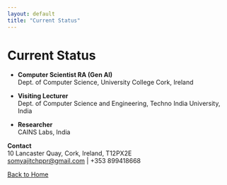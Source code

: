 ```yaml
---
layout: default
title: "Current Status"
---
```


# Current Status

- **Computer Scientist RA (Gen AI)**  
  Dept. of Computer Science, University College Cork, Ireland

- **Visiting Lecturer**  
  Dept. of Computer Science and Engineering, Techno India University, India

- **Researcher**  
  CAINS Labs, India

**Contact**  
10 Lancaster Quay, Cork, Ireland, T12PX2E  
[somyajitchppr@gmail.com](mailto:somyajitchppr@gmail.com) | +353 899418668  

[Back to Home](index.md)
